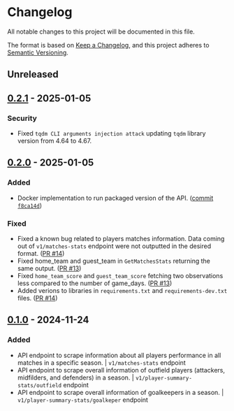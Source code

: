 # Changelog

All notable changes to this project will be documented in this file.

The format is based on [Keep a Changelog](https://keepachangelog.com/en/1.1.0/),
and this project adheres to [Semantic Versioning](https://semver.org/spec/v2.0.0.html).

## Unreleased

## [0.2.1] - 2025-01-05

### Security
- Fixed `tqdm CLI arguments injection attack` updating `tqdm` library version from 4.64 to 4.67.

## [0.2.0] - 2025-01-05

### Added
- Docker implementation to run packaged version of the API. ([commit `f8ca14d`](https://github.com/baldogiovine/PyFanta/commit/f8ca14d0d86fb424a8b591cca59b8949b1f0ac18))

### Fixed
- Fixed a known bug related to players matches information. Data coming out of `v1/matches-stats` endpoint were not outputted in the desired format. ([PR #14](https://github.com/baldogiovine/PyFanta/pull/14))
- Fixed home_team and guest_team in `GetMatchesStats` returning the same output. ([PR #13](https://github.com/baldogiovine/PyFanta/pull/13))
- Fixed `home_team_score` and `guest_team_score` fetching two observations less compared to the number of game_days. ([PR #13](https://github.com/baldogiovine/PyFanta/pull/13))
- Added verions to libraries in `requirements.txt` and `requirements-dev.txt` files. ([PR #14](https://github.com/baldogiovine/PyFanta/pull/14))

## [0.1.0] - 2024-11-24

### Added
- API endpoint to scrape information about all players performance in all matches in a specific season. | `v1/matches-stats` endpoint
- API endpoint to scrape overall information of outfield players (attackers, midfilders, and defenders) in a season. | `v1/player-summary-stats/outfield` endpoint
- API endpoint to scrape overall information of goalkeepers in a season. | `v1/player-summary-stats/goalkeper` endpoint

[0.2.1]: https://github.com/baldogiovine/PyFanta/compare/v0.2.0...v0.2.1
[0.2.0]: https://github.com/baldogiovine/PyFanta/compare/v0.1.0...v0.2.0
[0.1.0]: https://github.com/baldogiovine/PyFanta/releases/tag/v0.1.0
